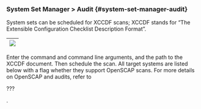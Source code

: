 ### System Set Manager &gt; Audit {#system-set-manager-audit}

System sets can be scheduled for XCCDF scans; XCCDF stands for “The Extensible Configuration Checklist Description Format”.

| ![](systems_ssm_audit.png) |
| --- |

Enter the command and command line arguments, and the path to the XCCDF document. Then schedule the scan. All target systems are listed below with a flag whether they support OpenSCAP scans. For more details on OpenSCAP and audits, refer to

???

.
